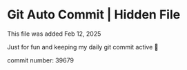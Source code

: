 # Git Auto Commit | Hidden File

This file was added Feb 12, 2025

Just for fun and keeping my daily git commit active 🤪

commit number: 39679
